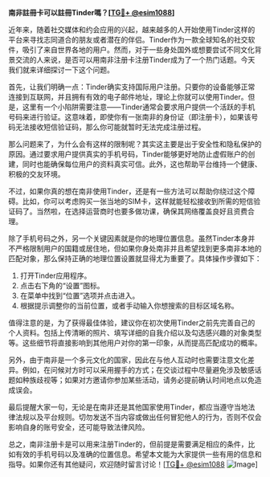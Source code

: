 **南非註冊卡可以註冊Tinder嗎？[[TG💪+ @esim1088](https://t.me/s/esim1088)]**

近年来，随着社交媒体和约会应用的兴起，越来越多的人开始使用Tinder这样的平台来寻找志同道合的朋友或者潜在的伴侣。Tinder作为一款全球知名的社交软件，吸引了来自世界各地的用户。然而，对于一些身处国外或想要尝试不同文化背景交流的人来说，是否可以用南非注册卡注册Tinder成为了一个热门话题。今天我们就来详细探讨一下这个问题。

首先，让我们明确一点：Tinder确实支持国际用户注册。只要你的设备能够正常连接到互联网，并且拥有有效的电子邮件地址，理论上你就可以使用Tinder。但是，这里有一个小陷阱需要注意——Tinder通常会要求用户提供一个活跃的手机号码来进行验证。这意味着，即使你有一张南非的身份证（即注册卡），如果该号码无法接收短信验证码，那么你可能就暂时无法完成注册过程。

那么问题来了，为什么会有这样的限制呢？其实这主要是出于安全性和隐私保护的原因。通过要求用户提供真实的手机号码，Tinder能够更好地防止虚假账户的创建，同时也能确保每位用户的资料真实可信。此外，这也帮助平台维持一个健康、积极的交友环境。

不过，如果你真的想在南非使用Tinder，还是有一些方法可以帮助你绕过这个障碍。比如，你可以考虑购买一张当地的SIM卡，这样就能轻松接收到所需的短信验证码了。当然啦，在选择运营商时也要多做功课，确保其网络覆盖良好且资费合理。

除了手机号码之外，另一个关键因素就是你的地理位置信息。虽然Tinder本身并不严格限制用户的国籍或居住地，但如果你身处南非并且希望找到更多南非本地的匹配对象，那么保持正确的地理位置设置就显得尤为重要了。具体操作步骤如下：

1. 打开Tinder应用程序。
2. 点击右下角的“设置”图标。
3. 在菜单中找到“位置”选项并点击进入。
4. 根据提示调整你的当前位置，或者手动输入你想搜索的目标区域名称。

值得注意的是，为了获得最佳体验，建议你在初次使用Tinder之前先完善自己的个人资料。包括上传清晰的照片、填写详细的自我介绍以及勾选感兴趣的对象类型等。这些细节将直接影响到其他用户对你的第一印象，从而提高匹配成功的概率。

另外，由于南非是一个多元文化的国家，因此在与他人互动时也需要注意文化差异。例如，在问候对方时可以采用握手的方式；在交谈过程中尽量避免涉及敏感话题如种族歧视等；如果对方邀请你参加某些活动，请务必提前确认时间地点以免造成误会。

最后提醒大家一句，无论是在南非还是其他国家使用Tinder，都应当遵守当地法律法规以及平台规则。切勿发送不当内容或做出任何冒犯他人的行为，否则不仅会影响自身的账号安全，还可能导致法律风险。

总之，南非注册卡是可以用来注册Tinder的，但前提是需要满足相应的条件，比如有效的手机号码以及准确的位置信息。希望本文能为大家提供一些有用的信息和指导。如果你还有其他疑问，欢迎随时留言讨论！[[TG💪+ @esim1088](https://t.me/s/esim1088) ![Image](https://i.postimg.cc/4NQfJmqS/Snipaste-2025-05-13-00-14-12.png)]